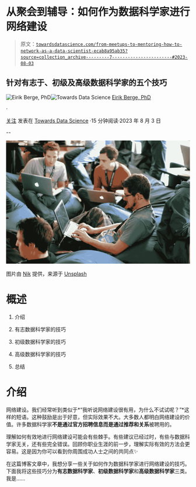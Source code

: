 # 从聚会到辅导：如何作为数据科学家进行网络建设

> 原文：[`towardsdatascience.com/from-meetups-to-mentoring-how-to-network-as-a-data-scientist-ecab8a95ab35?source=collection_archive---------7-----------------------#2023-08-03`](https://towardsdatascience.com/from-meetups-to-mentoring-how-to-network-as-a-data-scientist-ecab8a95ab35?source=collection_archive---------7-----------------------#2023-08-03)

## 针对有志于、初级及高级数据科学家的五个技巧

[](https://medium.com/@ebbeberge?source=post_page-----ecab8a95ab35--------------------------------)![Eirik Berge, PhD](https://medium.com/@ebbeberge?source=post_page-----ecab8a95ab35--------------------------------)[](https://towardsdatascience.com/?source=post_page-----ecab8a95ab35--------------------------------)![Towards Data Science](https://towardsdatascience.com/?source=post_page-----ecab8a95ab35--------------------------------) [Eirik Berge, PhD](https://medium.com/@ebbeberge?source=post_page-----ecab8a95ab35--------------------------------)

·

[关注](https://medium.com/m/signin?actionUrl=https%3A%2F%2Fmedium.com%2F_%2Fsubscribe%2Fuser%2F7722f981eb&operation=register&redirect=https%3A%2F%2Ftowardsdatascience.com%2Ffrom-meetups-to-mentoring-how-to-network-as-a-data-scientist-ecab8a95ab35&user=Eirik+Berge%2C+PhD&userId=7722f981eb&source=post_page-7722f981eb----ecab8a95ab35---------------------post_header-----------) 发表在 [Towards Data Science](https://towardsdatascience.com/?source=post_page-----ecab8a95ab35--------------------------------) ·15 分钟阅读·2023 年 8 月 3 日[](https://medium.com/m/signin?actionUrl=https%3A%2F%2Fmedium.com%2F_%2Fvote%2Ftowards-data-science%2Fecab8a95ab35&operation=register&redirect=https%3A%2F%2Ftowardsdatascience.com%2Ffrom-meetups-to-mentoring-how-to-network-as-a-data-scientist-ecab8a95ab35&user=Eirik+Berge%2C+PhD&userId=7722f981eb&source=-----ecab8a95ab35---------------------clap_footer-----------)

--

[](https://medium.com/m/signin?actionUrl=https%3A%2F%2Fmedium.com%2F_%2Fbookmark%2Fp%2Fecab8a95ab35&operation=register&redirect=https%3A%2F%2Ftowardsdatascience.com%2Ffrom-meetups-to-mentoring-how-to-network-as-a-data-scientist-ecab8a95ab35&source=-----ecab8a95ab35---------------------bookmark_footer-----------)![](img/e8cb672d412a52f23086feba63c3ed93.png)

图片由 [Nik](https://unsplash.com/@helloimnik?utm_source=medium&utm_medium=referral) 提供，来源于 [Unsplash](https://unsplash.com/?utm_source=medium&utm_medium=referral)

# 概述

1.  介绍

1.  有志数据科学家的技巧

1.  初级数据科学家的技巧

1.  高级数据科学家的技巧

1.  总结

# 介绍

网络建设。我们经常听到类似于*“我听说网络建设很有用，为什么不试试呢？”*这样的短语。这种鼓励是出于好意，但实际效果不大。大多数人都明白网络建设的价值。许多数据科学家**不是通过官方招聘信息而是通过推荐和关系**被聘用的。

理解如何有效地进行网络建设可能会有些棘手。有些建议已经过时，有些与数据科学家无关，还有些完全错误。回顾你职业生涯的前一步，理解实际有效的方法会更容易。这是因为你可以看到你周围成功人士之间的共同点✨

在这篇博客文章中，我想分享一些关于如何作为数据科学家进行网络建设的技巧。下面我将这些技巧分为**有志数据科学家**、**初级数据科学家**和**高级数据科学家**三类。我是……
